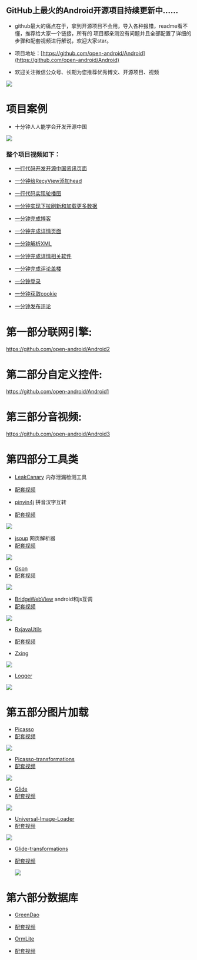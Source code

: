 ## GitHub上最火的Android开源项目持续更新中......

*  github最大的痛点在于，拿到开源项目不会用，导入各种报错，readme看不懂，推荐给大家一个链接，所有的 项目都亲测没有问题并且全部配置了详细的步骤和配套视频进行解说，欢迎大家star。
  
* 项目地址：[https://github.com/open-android/Android](https://github.com/open-android/Android)

* 欢迎关注微信公众号、长期为您推荐优秀博文、开源项目、视频

![](http://oi5nqn6ce.bkt.clouddn.com/itheima/booster/code/qrcode.png)

# 项目案例

* 十分钟人人能学会开发开源中国



![](http://upload-images.jianshu.io/upload_images/4037105-8f9dc44300edb34c.gif?imageMogr2/auto-orient/strip)

### 整个项目视频如下：

* [一行代码开发开源中国资讯页面](https://www.boxuegu.com/web/html/video.html?courseId=233&sectionId=8a2c9bed5a6e0131015a6e10e1a20001&chapterId=8a2c9bed5a6e0131015a6e111a970002&vId=8a2c9bed5a6e0131015a6e1169a60003&videoId=AFE61662CFFD9A6F9C33DC5901307461)

* [一分钟给RecyView添加head](https://www.boxuegu.com/web/html/video.html?courseId=233&sectionId=8a2c9bed5a6e0131015a6e10e1a20001&chapterId=8a2c9bed5a6e0131015a6e111a970002&vId=8a2c9bed5a6e0131015a6e13198a0009&videoId=4634B8D6F1CFC0BF9C33DC5901307461)

* [一行代码实现轮播图](https://www.boxuegu.com/web/html/video.html?courseId=233&sectionId=8a2c9bed5a6e0131015a6e10e1a20001&chapterId=8a2c9bed5a6e0131015a6e1243de0004&vId=8a2c9bed5a6e0131015a6e12f9b60008&videoId=C4070F2D3A9616119C33DC5901307461)


* [一分钟实现下拉刷新和加载更多数据](https://www.boxuegu.com/web/html/video.html?courseId=233&sectionId=8a2c9bed5a6e0131015a6e10e1a20001&chapterId=8a2c9bed5a6e0131015a6e12733c0005&vId=8a2c9bed5a6e0131015a6e12bcb90007&videoId=00E61E49D96FAD339C33DC5901307461)

* [一分钟完成博客](https://www.boxuegu.com/web/html/video.html?courseId=233&sectionId=8a2c9bed5a6e0131015a6e10e1a20001&chapterId=8a2c9bed5a6e0131015a6e1297d30006&vId=8a2c9bed5a75fd9d015a827f677602ef&videoId=E8DEB622F3390D919C33DC5901307461)


* [一分钟完成详情页面](https://www.boxuegu.com/web/html/video.html?courseId=233&sectionId=8a2c9bed5a6e0131015a6e10e1a20001&chapterId=8a2c9bed5a75fd9d015a827b27c102e5&vId=8a2c9bed5a75fd9d015a827f9e0a02f1&videoId=C502A9440F46BAE19C33DC5901307461)


* [一分钟解析XML](https://www.boxuegu.com/web/html/video.html?courseId=233&sectionId=8a2c9bed5a6e0131015a6e10e1a20001&chapterId=8a2c9bed5a75fd9d015a827b921002e6&vId=8a2c9bed5a75fd9d015a827fcc3c02f3&videoId=35BA94C9F72B38AA9C33DC5901307461)

* [一分钟完成详情相关软件](https://www.boxuegu.com/web/html/video.html?courseId=233&sectionId=8a2c9bed5a6e0131015a6e10e1a20001&chapterId=8a2c9bed5a75fd9d015a827c297202e7&vId=8a2c9bed5a75fd9d015a827feb5a02f5&videoId=1882BCF4BA2A7C909C33DC5901307461)



* [一分钟完成评论盖楼](https://www.boxuegu.com/web/html/video.html?courseId=233&sectionId=8a2c9bed5a6e0131015a6e10e1a20001&chapterId=8a2c9bed5a75fd9d015a827c863d02e8&vId=8a2c9bed5a75fd9d015a82800eb502f7&videoId=8C12658F0FE7E1EC9C33DC5901307461)


* [一分钟登录](https://www.boxuegu.com/web/html/video.html?courseId=233&sectionId=8a2c9bed5a6e0131015a6e10e1a20001&chapterId=8a2c9bed5a75fd9d015a827cfc2702e9&vId=8a2c9bed5a75fd9d015a828048e302f9&videoId=5B1EA8105F51168E9C33DC5901307461)


* [一分钟获取cookie](https://www.boxuegu.com/web/html/video.html?courseId=233&sectionId=8a2c9bed5a6e0131015a6e10e1a20001&chapterId=8a2c9bed5a75fd9d015a827dbe7a02ea&vId=8a2c9bed5a75fd9d015a8280660702fb&videoId=B8778F40B15525CC9C33DC5901307461)


* [一分钟发布评论](https://www.boxuegu.com/web/html/video.html?courseId=233&sectionId=8a2c9bed5a6e0131015a6e10e1a20001&chapterId=8a2c9bed5a75fd9d015a827de4a402eb&vId=8a2c9bed5a75fd9d015a8280832d02fd&videoId=2F889388DC78D8849C33DC5901307461)










# 第一部分联网引擎:

  https://github.com/open-android/Android2





# 第二部分自定义控件:

  https://github.com/open-android/Android1





# 第三部分音视频:

  https://github.com/open-android/Android3

 
  


# 第四部分工具类


 * [LeakCanary](https://github.com/open-android/LeakCanaryDemo) 内存泄漏检测工具
  * [配套视频](https://www.boxuegu.com/web/html/video.html?courseId=172&sectionId=8a9bdf305a3a4c00015a500b7aac01d2&chapterId=8a9bdf305a3a4c00015a500ba7db01d3&vId=8a9bdf305a3a4c00015a500bf5120263&videoId=C51690BA657EBB359C33DC5901307461)
  

  * [pinyin4j](https://github.com/open-android/pinyin4j) 拼音汉字互转
  * [配套视频](https://www.boxuegu.com/web/html/video.html?courseId=172&sectionId=8a2c9bed5a3a4c7e015a4aa63c6309a4&chapterId=8a2c9bed5a3a4c7e015a4aa6800909a5&vId=8a2c9bed5a3a4c7e015a4aa6b4a609a6&videoId=170FDD1C8418EF049C33DC5901307461)
  
  ![](http://upload-images.jianshu.io/upload_images/4037105-2b116ed70bc02063.png?imageMogr2/auto-orient/strip%7CimageView2/2/w/1240)



  * [jsoup](https://github.com/open-android/jsoup) 网页解析器
  * [配套视频](https://www.boxuegu.com/web/html/video.html?courseId=172&sectionId=8a2c9bed5a3a4c7e015a4aa700eb0a2a&chapterId=8a2c9bed5a3a4c7e015a4aa767150a2b&vId=8a2c9bed5a3a4c7e015a4aa7ad870a2c&videoId=D9C78456B7F047A79C33DC5901307461)
  
![](http://upload-images.jianshu.io/upload_images/4037105-2db88cd350e18c7d.png)


  
  * [Gson](https://github.com/open-android/Gson)
  * [配套视频](https://www.boxuegu.com/web/html/video.html?courseId=172&sectionId=8a2c9bed5a3a4c7e015a3ad9a490030d&chapterId=8a2c9bed5a3a4c7e015a3ab4a8fc01ba&vId=8a2c9bed5a3a4c7e015a3bddf83c0862&videoId=43F77AE0DB66FB6C9C33DC5901307461)
  
  ![](http://upload-images.jianshu.io/upload_images/4037105-1b3ae80523e53a85.png?imageMogr2/auto-orient/strip%7CimageView2/2/w/1240)


  * [BridgeWebView](https://github.com/open-android/BridgeWebView) android和js互调
  * [配套视频](https://www.boxuegu.com/web/html/video.html?courseId=172&sectionId=8a2c9bed5a3a4c7e015a3bbffc6107ed&chapterId=8a2c9bed5a3a4c7e015a3b06a0be0698&vId=8a2c9bed5a3a4c7e015a3adf255203f2&videoId=C00D92795CD598059C33DC5901307461)
  
![](http://upload-images.jianshu.io/upload_images/4037105-72ab8d12ecb1887c.gif?imageMogr2/auto-orient/strip)


 * [RxjavaUtils](https://github.com/open-android/RxjavaUtils)
 * [配套视频](https://www.boxuegu.com/web/html/video.html?courseId=172&sectionId=8a2c9bed5a3a4c7e015a3add4703037f&chapterId=8a2c9bed5a3a4c7e015a3add6c480380&vId=8a2c9bed5a3a4c7e015a3adda8f30381&videoId=0208419D0BB20CAB9C33DC5901307461)






* [Zxing](https://github.com/open-android/Zxing)

![](http://upload-images.jianshu.io/upload_images/4037105-328f894e68f34617.gif?imageMogr2/auto-orient/strip)



* [Logger](https://github.com/open-android/Logger)

![](http://upload-images.jianshu.io/upload_images/4037105-25e3816a79bfe259.png?imageMogr2/auto-orient/strip%7CimageView2/2/w/1240)



  

  



# 第五部分图片加载

   * [Picasso](https://github.com/open-android/Gson)
   * [配套视频](https://www.boxuegu.com/web/html/video.html?courseId=172&sectionId=8a2c9bed5a3a4c7e015a3bbffc6107ed&chapterId=8a2c9bed5a3a4c7e015a3affe39a046a&vId=8a2c9bed5a3a4c7e015a3b0451f105b8&videoId=B33E67E868CDB1D19C33DC5901307461)
   
   ![](http://upload-images.jianshu.io/upload_images/4037105-ece55ae2ca9b3003.png?imageMogr2/auto-orient/strip%7CimageView2/2/w/1240)
   
   

  * [Picasso-transformations](https://github.com/open-android/Picasso-transformations)
  * [配套视频](https://www.boxuegu.com/web/html/video.html?courseId=172&sectionId=8a2c9bed5a3a4c7e015a3bbffc6107ed&chapterId=8a2c9bed5a3a4c7e015a3afea6140464&vId=8a2c9bed5a3a4c7e015a3b0482c10627&videoId=A9996ED78AAC2B7B9C33DC5901307461)

   ![](http://upload-images.jianshu.io/upload_images/4037105-e317677935993817.gif?imageMogr2/auto-orient/strip)


  * [Glide](https://github.com/open-android/Glide)
  * [配套视频](https://www.boxuegu.com/web/html/video.html?courseId=172&sectionId=8a2c9bed5a3a4c7e015a3bbffc6107ed&chapterId=8a2c9bed5a3a4c7e015a3aff408e0467&vId=8a2c9bed5a3a4c7e015a3b03c546046b&videoId=068DCD08470172549C33DC5901307461)

   ![](http://upload-images.jianshu.io/upload_images/4037105-ece55ae2ca9b3003.png?imageMogr2/auto-orient/strip%7CimageView2/2/w/1240)



  * [Universal-Image-Loader](https://github.com/open-android/Universal-Image-Loader)
  * [配套视频](https://www.boxuegu.com/web/html/video.html?courseId=172&sectionId=8a2c9bed5a3a4c7e015a3bbffc6107ed&chapterId=8a2c9bed5a3a4c7e015a3ad76a12029c&vId=8a2c9bed5a3a4c7e015a3b0428540549&videoId=1E1712DA85A8B6A99C33DC5901307461)

   ![](http://upload-images.jianshu.io/upload_images/4037105-84f750f7e494bdf6.png?imageMogr2/auto-orient/strip%7CimageView2/2/w/1240)


 * [Glide-transformations](https://github.com/open-android/Glide-transformations)
 * [配套视频](https://www.boxuegu.com/web/html/video.html?courseId=172&sectionId=8a2c9bed5a3a4c7e015a3bbffc6107ed&chapterId=8a2c9bed5a3a4c7e015a3b0c9441077a&vId=8a2c9bed5a3a4c7e015a3b03f3bd04da&videoId=13CAE14707B5911C9C33DC5901307461)

   ![](http://upload-images.jianshu.io/upload_images/4037105-e317677935993817.gif?imageMogr2/auto-orient/strip)



# 第六部分数据库

 * [GreenDao](https://github.com/open-android/GreenDao3.2)
 * [配套视频](https://www.boxuegu.com/web/html/video.html?courseId=172&sectionId=8a9bdf305a3a4c00015a5008c0b900b0&chapterId=8a9bdf305a3a4c00015a5008fcca00b1&vId=8a9bdf305a3a4c00015a500a10a300b2&videoId=5665D92F3A2D1BFA9C33DC5901307461)


 * [OrmLite](https://github.com/open-android/OrmLiteDemo)
 * [配套视频](https://www.boxuegu.com/web/html/video.html?courseId=172&sectionId=8a9bdf305a3a4c00015a500ad0490141&chapterId=8a9bdf305a3a4c00015a500afc6c0142&vId=8a9bdf305a3a4c00015a500b24cf0143&videoId=471D4682107323DF9C33DC5901307461)
 
